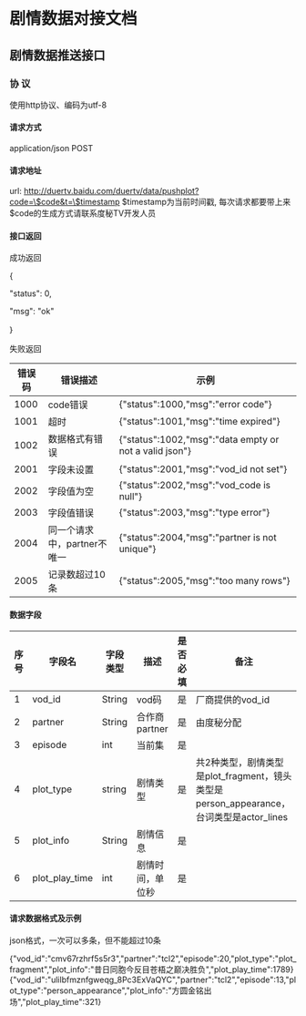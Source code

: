 # 剧情数据对接文档

## 剧情数据推送接口

### 协 议

使用http协议、编码为utf-8

#### 请求方式

application/json POST

#### 请求地址

url: http://duertv.baidu.com/duertv/data/pushplot?code=\$code&t=\$timestamp $timestamp为当前时间戳, 每次请求都要带上来 $code的生成方式请联系度秘TV开发人员
#### 接口返回

成功返回

{

"status": 0,

"msg": "ok"

｝

失败返回

| 错误码 | 错误描述 | 示例 |
|---|---|---|
|1000 | code错误 | {"status":1000,"msg":"error code"} |
|1001 | 超时 | {"status":1001,"msg":"time expired"} |
|1002 | 数据格式有错误 | {"status":1002,"msg":"data empty or not a valid json"} |
|2001 | 字段未设置 | {"status":2001,"msg":"vod_id not set"} |
|2002 | 字段值为空 | {"status":2002,"msg":"vod_code is null"} |
|2003 | 字段值错误 | {"status":2003,"msg":"type error"} |
|2004 | 同一个请求中，partner不唯一 | {"status":2004,"msg":"partner is not unique"} |
|2005 | 记录数超过10条 | {"status":2005,"msg":"too many rows"} |

#### 数据字段

|序号 | 字段名 | 字段类型 | 描述 |是否必填 | 备注 |
|---|---|---|---|---|---|
| 1| vod_id | String | vod码 | 是 | 厂商提供的vod_id |
| 2| partner| String | 合作商partner | 是 | 由度秘分配 |
| 3| episode| int | 当前集 | 是 | |
| 4| plot_type| string | 剧情类型| 是 | 共2种类型，剧情类型是plot_fragment，镜头类型是person_appearance，台词类型是actor_lines |
| 5| plot_info| String| 剧情信息 | 是 | |
| 6| plot_play_time| int| 剧情时间，单位秒 | 是 | |

#### 请求数据格式及示例

json格式，一次可以多条，但不能超过10条

{"vod_id":"cmv67rzhrf5s5r3","partner":"tcl2","episode":20,"plot_type":"plot_fragment","plot_info":"昔日同胞今反目苍梧之巅决胜负","plot_play_time":1789}
{"vod_id":"ulilbfmznfgweqg_8Pc3ExVaQYC","partner":"tcl2","episode":13,"plot_type":"person_appearance","plot_info":"方圆金铭出场","plot_play_time":321}
